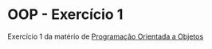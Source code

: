 # OOP - Exercício 1

Exercício 1 da matério de [Programação Orientada a Objetos](https://github.com/ryguigas0/object-oriented-programming-espm)
